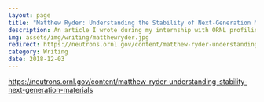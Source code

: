 ```yaml
---
layout: page
title: "Matthew Ryder: Understanding the Stability of Next-Generation Materials"
description: An article I wrote during my internship with ORNL profiling early-career researcher Matthew Ryder, who had recently been hired at the lab as a Shull Wollan Fellow.
img: assets/img/writing/matthewryder.jpg
redirect: https://neutrons.ornl.gov/content/matthew-ryder-understanding-stability-next-generation-materials
category: Writing
date: 2018-12-03
---
```


https://neutrons.ornl.gov/content/matthew-ryder-understanding-stability-next-generation-materials
